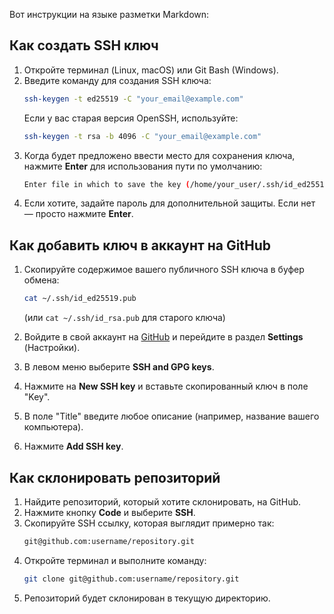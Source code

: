 Вот инструкции на языке разметки Markdown:

## Как создать SSH ключ

1. Откройте терминал (Linux, macOS) или Git Bash (Windows).
2. Введите команду для создания SSH ключа:
   ```bash
   ssh-keygen -t ed25519 -C "your_email@example.com"
   ```
   Если у вас старая версия OpenSSH, используйте:
   ```bash
   ssh-keygen -t rsa -b 4096 -C "your_email@example.com"
   ```
3. Когда будет предложено ввести место для сохранения ключа, нажмите **Enter** для использования пути по умолчанию:
   ```bash
   Enter file in which to save the key (/home/your_user/.ssh/id_ed25519):
   ```
4. Если хотите, задайте пароль для дополнительной защиты. Если нет — просто нажмите **Enter**.

## Как добавить ключ в аккаунт на GitHub

1. Скопируйте содержимое вашего публичного SSH ключа в буфер обмена:
   ```bash
   cat ~/.ssh/id_ed25519.pub
   ```
   (или `cat ~/.ssh/id_rsa.pub` для старого ключа)
   
2. Войдите в свой аккаунт на [GitHub](https://github.com) и перейдите в раздел **Settings** (Настройки).
3. В левом меню выберите **SSH and GPG keys**.
4. Нажмите на **New SSH key** и вставьте скопированный ключ в поле "Key".
5. В поле "Title" введите любое описание (например, название вашего компьютера).
6. Нажмите **Add SSH key**.

## Как склонировать репозиторий

1. Найдите репозиторий, который хотите склонировать, на GitHub.
2. Нажмите кнопку **Code** и выберите **SSH**.
3. Скопируйте SSH ссылку, которая выглядит примерно так:
   ```bash
   git@github.com:username/repository.git
   ```
4. Откройте терминал и выполните команду:
   ```bash
   git clone git@github.com:username/repository.git
   ```
5. Репозиторий будет склонирован в текущую директорию.



